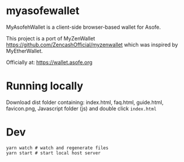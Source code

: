 # myasofewallet

MyAsofehWallet is a client-side browser-based wallet for Asofe.

This project is a port of MyZenWallet https://github.com/ZencashOfficial/myzenwallet which was inspired by MyEtherWallet.

Officially at: https://wallet.asofe.org


# Running locally
Download dist folder containing: index.html, faq.html, guide.html, favicon.png, Javascript folder (js) and double click `index.html`


# Dev
```shell
yarn watch # watch and regenerate files
yarn start # start local host server
```
